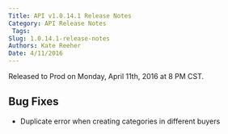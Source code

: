 ```yaml
---
Title: API v1.0.14.1 Release Notes
Category: API Release Notes
 Tags: 
Slug: 1.0.14.1-release-notes
Authors: Kate Reeher
Date: 4/11/2016
---
```


Released to Prod on Monday, April 11th, 2016 at 8 PM CST.

## Bug Fixes
- Duplicate error when creating categories in different buyers
